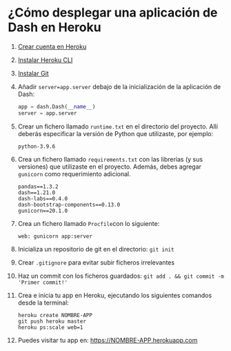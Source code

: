 # ¿Cómo desplegar una aplicación de Dash en Heroku 

1. [Crear cuenta en Heroku](https://signup.heroku.com/)
2. [Instalar Heroku CLI](https://devcenter.heroku.com/articles/heroku-cli#download-and-install)
3. [Instalar Git](https://git-scm.com/book/es/v2/Inicio---Sobre-el-Control-de-Versiones-Instalaci%C3%B3n-de-Git)
4. Añadir `server=app.server` debajo de la inicialización de la aplicación de Dash:
   ```python
   app = dash.Dash(__name__)
   server = app.server
   ```
5. Crear un fichero llamado `runtime.txt` en el directorio del proyecto. Allí deberás especificar la versión de Python que utilizaste, por ejemplo:

   ```
   python-3.9.6
   ```
6. Crea un fichero llamado `requirements.txt` con las librerías (y sus versiones) que utilizaste en el proyecto. Además, debes agregar `gunicorn` como requerimiento adicional.

   ```
   pandas==1.3.2
   dash==1.21.0
   dash-labs==0.4.0
   dash-bootstrap-components==0.13.0
   gunicorn==20.1.0
   ```
7. Crea un fichero llamado `Procfile`con lo siguiente:

   ```
   web: gunicorn app:server
   ```
8. Inicializa un repositorio de git en el directorio: `git init`
9. Crear `.gitignore` para evitar subir ficheros irrelevantes 
10. Haz un commit con los ficheros guardados: `git add . && git commit -m 'Primer commit!'`
11. Crea e inicia tu app en Heroku, ejecutando los siguientes comandos desde la terminal:

    ```
    heroku create NOMBRE-APP
    git push heroku master
    heroku ps:scale web=1
    ```
12. Puedes visitar tu app en: https://NOMBRE-APP.herokuapp.com
